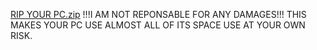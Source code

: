 [RIP YOUR PC.zip](https://github.com/user-attachments/files/16187977/RIP.YOUR.PC.zip)
!!!I AM NOT REPONSABLE FOR ANY DAMAGES!!!
THIS MAKES YOUR PC USE ALMOST ALL OF ITS SPACE
USE AT YOUR OWN RISK.
